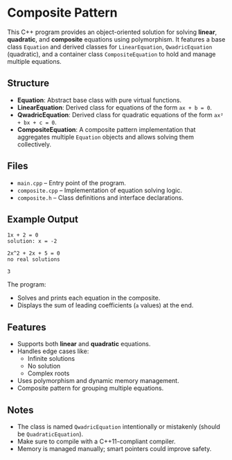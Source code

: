 # Composite Pattern

This C++ program provides an object-oriented solution for solving **linear**, **quadratic**, and **composite** equations using polymorphism. It features a base class `Equation` and derived classes for `LinearEquation`, `QwadricEquation` (quadratic), and a container class `CompositeEquation` to hold and manage multiple equations.

## Structure

- **Equation**: Abstract base class with pure virtual functions.
- **LinearEquation**: Derived class for equations of the form `ax + b = 0`.
- **QwadricEquation**: Derived class for quadratic equations of the form `ax² + bx + c = 0`.
- **CompositeEquation**: A composite pattern implementation that aggregates multiple `Equation` objects and allows solving them collectively.

## Files

- `main.cpp` – Entry point of the program.
- `composite.cpp` – Implementation of equation solving logic.
- `composite.h` – Class definitions and interface declarations.


## Example Output

```
1x + 2 = 0
solution: x = -2

2x^2 + 2x + 5 = 0
no real solutions

3
```

The program:
- Solves and prints each equation in the composite.
- Displays the sum of leading coefficients (`a` values) at the end.

## Features

- Supports both **linear** and **quadratic** equations.
- Handles edge cases like:
  - Infinite solutions
  - No solution
  - Complex roots
- Uses polymorphism and dynamic memory management.
- Composite pattern for grouping multiple equations.

## Notes

- The class is named `QwadricEquation` intentionally or mistakenly (should be `QuadraticEquation`).
- Make sure to compile with a C++11-compliant compiler.
- Memory is managed manually; smart pointers could improve safety.
